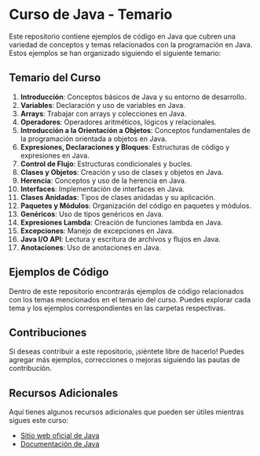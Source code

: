 # Curso de Java - Temario

Este repositorio contiene ejemplos de código en Java que cubren una variedad de conceptos y temas relacionados con la programación en Java. Estos ejemplos se han organizado siguiendo el siguiente temario:

## Temario del Curso

1. **Introducción**: Conceptos básicos de Java y su entorno de desarrollo.
2. **Variables**: Declaración y uso de variables en Java.
3. **Arrays**: Trabajar con arrays y colecciones en Java.
4. **Operadores**: Operadores aritméticos, lógicos y relacionales.
5. **Introducción a la Orientación a Objetos**: Conceptos fundamentales de la programación orientada a objetos en Java.
6. **Expresiones, Declaraciones y Bloques**: Estructuras de código y expresiones en Java.
7. **Control de Flujo**: Estructuras condicionales y bucles.
8. **Clases y Objetos**: Creación y uso de clases y objetos en Java.
9. **Herencia**: Conceptos y uso de la herencia en Java.
10. **Interfaces**: Implementación de interfaces en Java.
11. **Clases Anidadas**: Tipos de clases anidadas y su aplicación.
12. **Paquetes y Módulos**: Organización del código en paquetes y módulos.
13. **Genéricos**: Uso de tipos genéricos en Java.
14. **Expresiones Lambda**: Creación de funciones lambda en Java.
15. **Excepciones**: Manejo de excepciones en Java.
16. **Java I/O API**: Lectura y escritura de archivos y flujos en Java.
17. **Anotaciones**: Uso de anotaciones en Java.

## Ejemplos de Código

Dentro de este repositorio encontrarás ejemplos de código relacionados con los temas mencionados en el temario del curso. Puedes explorar cada tema y los ejemplos correspondientes en las carpetas respectivas.

## Contribuciones

Si deseas contribuir a este repositorio, ¡siéntete libre de hacerlo! Puedes agregar más ejemplos, correcciones o mejoras siguiendo las pautas de contribución.

## Recursos Adicionales

Aquí tienes algunos recursos adicionales que pueden ser útiles mientras sigues este curso:

- [Sitio web oficial de Java](https://www.oracle.com/java/)
- [Documentación de Java](https://docs.oracle.com/en/java/)

